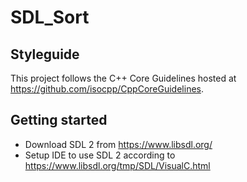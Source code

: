 # SDL_Sort

## Styleguide

This project follows the C++ Core Guidelines hosted at https://github.com/isocpp/CppCoreGuidelines.

## Getting started

- Download SDL 2 from https://www.libsdl.org/
- Setup IDE to use SDL 2 according to https://www.libsdl.org/tmp/SDL/VisualC.html
